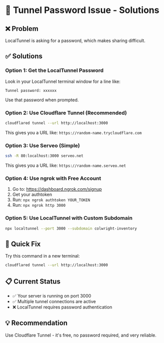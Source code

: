 # 🔐 Tunnel Password Issue - Solutions

## ❌ Problem
LocalTunnel is asking for a password, which makes sharing difficult.

## ✅ Solutions

### Option 1: Get the LocalTunnel Password
Look in your LocalTunnel terminal window for a line like:
```
Tunnel password: xxxxxx
```
Use that password when prompted.

### Option 2: Use Cloudflare Tunnel (Recommended)
```bash
cloudflared tunnel --url http://localhost:3000
```
This gives you a URL like: `https://random-name.trycloudflare.com`

### Option 3: Use Serveo (Simple)
```bash
ssh -R 80:localhost:3000 serveo.net
```
This gives you a URL like: `https://random-name.serveo.net`

### Option 4: Use ngrok with Free Account
1. Go to: https://dashboard.ngrok.com/signup
2. Get your authtoken
3. Run: `npx ngrok authtoken YOUR_TOKEN`
4. Run: `npx ngrok http 3000`

### Option 5: Use LocalTunnel with Custom Subdomain
```bash
npx localtunnel --port 3000 --subdomain colwright-inventory
```

## 🎯 Quick Fix
Try this command in a new terminal:
```bash
cloudflared tunnel --url http://localhost:3000
```

## 📋 Current Status
- ✅ Your server is running on port 3000
- ✅ Multiple tunnel connections are active
- ❌ LocalTunnel requires password authentication

## 💡 Recommendation
Use Cloudflare Tunnel - it's free, no password required, and very reliable. 